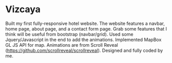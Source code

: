 # Vizcaya

Built my first fully-responsive hotel website. The website features a navbar, home page, about page, and a contact form page. Grab some features that I think will be useful from bootstrap (navbar/grid). Used some Jquery/Javascript in the end to add the animations. Implemented MapBox GL JS API for map. Animations are from Scroll Reveal (https://github.com/scrollreveal/scrollreveal). Designed and fully coded by me.
